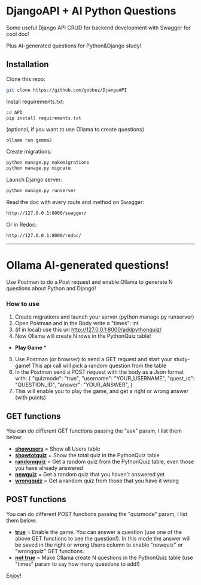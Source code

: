 # DjangoAPI + AI Python Questions
Some useful Django API CRUD for backend development with Swagger for cool doc!

Plus AI-generated questions for Python&Django study!

## Installation
Clone this repo:
```bash
git clone https://github.com/gobbez/DjangoAPI
```
Install requirements.txt:
```bash
cd API
pip install requirements.txt
```
(optional, if you want to use Ollama to create questions)
```Ollama bash
ollama run gemma2
```
Create migrations:
```bash
python manage.py makemigrations
python manage.py migrate
```
Launch Django server:
```bash
python manage.py runserver
```
Read the doc with every route and method on Swagger:
```bash
http://127.0.0.1:8000/swagger/
```
Or in Redoc:
```bash
http://127.0.0.1:8000/redoc/
```

------------------------------------------------------------------
# Ollama AI-generated questions!
Use Postman to do a Post request and enable Ollama to generate N questions about Python and Django!

### How to use
1. Create migrations and launch your server (python manage.py runserver)
2. Open Postman and in the Body write a "times": int 
3. (if in local) use this url http://127.0.0.1:8000/addpythonquiz/
4. Now Ollama will create N rows in the PythonQuiz table!
* <b>Play Game</b> *
5. Use Postman (or browser) to send a GET request and start your study-game! This api call will pick a random question from the table
6. In the Postman send a POST request with the body as a Json format with:
{
  "quizmode": "true",
  "username": "YOUR_USERNAME",
  "quest_id": "QUESTION_ID",
  "answer": "YOUR_ANSWER",
}
7. This will enable you to play the game, and get a right or wrong answer (with points)


## GET functions
You can do different GET functions passing the "ask" param, I list them below:
<ul>
<li><b><u>showusers</u></b> = Show all Users table</li>
<li><b><u>showtotquiz</u></b> = Show the total quiz in the PythonQuiz table</li>
<li><b><u>randomquiz</u></b> = Get a random quiz from the PythonQuiz table, even those you have already answered</li>
<li><b><u>newquiz</u></b> = Get a random quiz that you haven't answered yet</li>
<li><b><u>wrongquiz</u></b> = Get a random quiz from those that you have it wrong</li>
</ul>

## POST functions
You can do different POST functions passing the "quizmode" param, I list them below:
<ul>
<li><b><u>true</u></b> = Enable the game. You can answer a question (use one of the above GET functions to see the question!). In this mode the answer will be saved in the right or wrong Users column to enable "newquiz" or "wrongquiz" GET functions.</li>
<li><b><u>not true</u></b> = Make Ollama create N questions in the PythonQuiz table (use "times" param to say how many questions to add!)</li>
</ul>

Enjoy!


